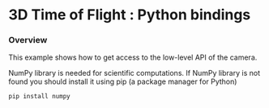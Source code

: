 # 3D Time of Flight : Python bindings

### Overview
This example shows how to get access to the low-level API of the camera.

NumPy library is needed for scientific computations. 
If NumPy library is not found you should install it using pip (a package manager for Python)

```python
pip install numpy
```

